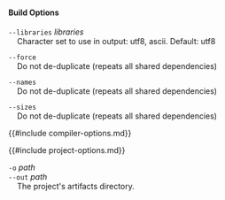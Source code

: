 #### Build Options

`--libraries` *libraries*  
&nbsp;&nbsp;&nbsp;&nbsp;Character set to use in output: utf8, ascii. Default: utf8

`--force`  
&nbsp;&nbsp;&nbsp;&nbsp;Do not de-duplicate (repeats all shared dependencies)

`--names`  
&nbsp;&nbsp;&nbsp;&nbsp;Do not de-duplicate (repeats all shared dependencies)

`--sizes`  
&nbsp;&nbsp;&nbsp;&nbsp;Do not de-duplicate (repeats all shared dependencies)

{{#include compiler-options.md}}

{{#include project-options.md}}

`-o` *path*  
`--out` *path*  
&nbsp;&nbsp;&nbsp;&nbsp;The project's artifacts directory.
